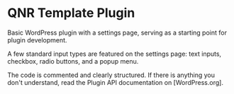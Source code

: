 # QNR Template Plugin

Basic WordPress plugin with a settings page, serving as a starting point for plugin development.

A few standard input types are featured on the settings page: text inputs, checkbox, radio buttons, and a popup menu.

The code is commented and clearly structured. If there is anything you don't understand, read the Plugin API documentation on [WordPress.org].

